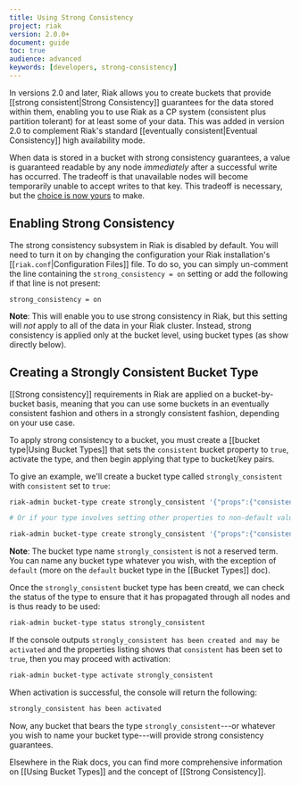 ```yaml
---
title: Using Strong Consistency
project: riak
version: 2.0.0+
document: guide
toc: true
audience: advanced
keywords: [developers, strong-consistency]
---
```


In versions 2.0 and later, Riak allows you to create buckets that provide [[strong consistent|Strong Consistency]] guarantees for the data stored within them, enabling you to use Riak as a CP system (consistent plus partition tolerant) for at least some of your data. This was added in version 2.0 to complement Riak's standard [[eventually consistent|Eventual Consistency]] high availability mode.

When data is stored in a bucket with strong consistency guarantees, a value is guaranteed readable by any node *immediately* after a successful write has occurred. The tradeoff is that unavailable nodes will become temporarily unable to accept writes to that key. This tradeoff is necessary, but the [choice is now yours](http://en.wikipedia.org/wiki/CAP_theorem) to make.

## Enabling Strong Consistency

The strong consistency subsystem in Riak is disabled by default. You will need to turn it on by changing the configuration your Riak installation's [[`riak.conf`|Configuration Files]] file. To do so, you can simply un-comment the line containing the `strong_consistency = on` setting or add the following if that line is not present:

```riakconf
strong_consistency = on
```

**Note**: This will enable you to use strong consistency in Riak, but this setting will _not_ apply to all of the data in your Riak cluster. Instead, strong consistency is applied only at the bucket level, using bucket types (as show directly below).

## Creating a Strongly Consistent Bucket Type

[[Strong consistency]] requirements in Riak are applied on a bucket-by-bucket basis, meaning that you can use some buckets in an eventually consistent fashion and others in a strongly consistent fashion, depending on your use case.

To apply strong consistency to a bucket, you must create a [[bucket type|Using Bucket Types]] that sets the `consistent` bucket property to `true`, activate the type, and then begin applying that type to bucket/key pairs.

To give an example, we'll create a bucket type called `strongly_consistent` with `consistent` set to `true`:

```bash
riak-admin bucket-type create strongly_consistent '{"props":{"consistent":true}}'

# Or if your type involves setting other properties to non-default values as well:

riak-admin bucket-type create strongly_consistent '{"props":{"consistent":true, ... other properties ... }}'
```

**Note**: The bucket type name `strongly_consistent` is not a reserved term. You can name any bucket type whatever you wish, with the exception of `default` (more on the `default` bucket type in the [[Bucket Types]] doc).

Once the `strongly_consistent` bucket type has been creatd, we can check the status of the type to ensure that it has propagated through all nodes and is thus ready to be used:

```bash
riak-admin bucket-type status strongly_consistent
```

If the console outputs `strongly_consistent has been created and may be activated` and the properties listing shows that `consistent` has been set to `true`, then you may proceed with activation:

```bash
riak-admin bucket-type activate strongly_consistent
```

When activation is successful, the console will return the following:

```bash
strongly_consistent has been activated
```

Now, any bucket that bears the type `strongly_consistent`---or whatever you wish to name your bucket type---will provide strong consistency guarantees.

Elsewhere in the Riak docs, you can find more comprehensive information on [[Using Bucket Types]] and the concept of [[Strong Consistency]].